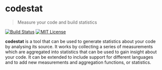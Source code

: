 [travis-badge]: https://img.shields.io/travis/com/dexpota/codestat.svg?style=for-the-badge
[travis]: https://travis-ci.com/dexpota/codestat
[license]: https://fabrizio-destro.mit-license.org/
[license-badge]: https://img.shields.io/github/license/dexpota/codestat.svg?style=for-the-badge

# codestat

> Measure your code and build statistics

[![Build Status][travis-badge]][travis]
[![MIT License][license-badge]][license]

**codestat** is a tool that can be used to generate statistics about your code
by analysing its source. It works by collecting a series of measurements which
are aggregated into statistics that can be used to gain insight about your
code. It can be extended to include support for different languages and to add
new measurements and aggregation functions, or statistics.
